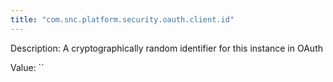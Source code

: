 ```yaml
---
title: "com.snc.platform.security.oauth.client.id"
---
```


Description: A cryptographically random identifier for this instance in OAuth

Value: ``